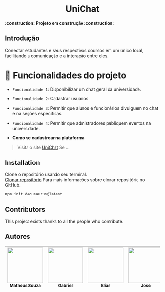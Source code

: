 <div align="center">
  <h1 align="center">
    UniChat
    <br />
  </h1>
</div>

<h4 align="left"> 
	:construction:  Projeto em construção  :construction:
</h4>


## Introdução 

Conectar estudantes e seus respectivos coursos em um único local, facilitando a comunicação e a interação entre eles.

# :hammer: Funcionalidades do projeto
- `Funcionalidade 1`: Disponibilizar um chat geral da universidade.
- `Funcionalidade 2`: Cadastrar usuários
- `Funcionalidade 3`: Permitir que alunos e funcionários divulguem no chat e na seções especificas.
- `Funcionalidade 4`: Permitir que admistradores publiquem eventos na universidade.

- **Como se cadastrear na plataforma**

> Visita o site [UniChat](https://localhost:8000)
> Se ...

## Installation

Clone o repositório usando seu terminal. <br>
[Clonar repositório](https://docs.github.com/pt/repositories/creating-and-managing-repositories/cloning-a-repository) Para mais informacões sobre clonar repositório no GitHub.

```bash
npm init docusaurus@latest
```


## Contributors

This project exists thanks to all the people who contribute. <a href="https"></a>

## Autores
| [<img loading="lazy" src="https://avatars.githubusercontent.com/MattSouzaDev" width=115><br><sub>Matheus Souza</sub>](https://github.com/MattSouzaDev) |  [<img loading="lazy" src="#" width=115><br><sub>Gabriel</sub>](https://github.com) |  [<img loading="lazy" src="?v=4" width=115><br><sub>Elias</sub>](https://github.com) | [<img loading="lazy" src="" width=115><br><sub>Jose </sub>](https://github.com/MattSouzaDev) |  [<img loading="lazy" src="" width=115><br><sub>Henrique</sub>](https://github.com) |
| :---: | :---: | :---: | :---: | :---: |
